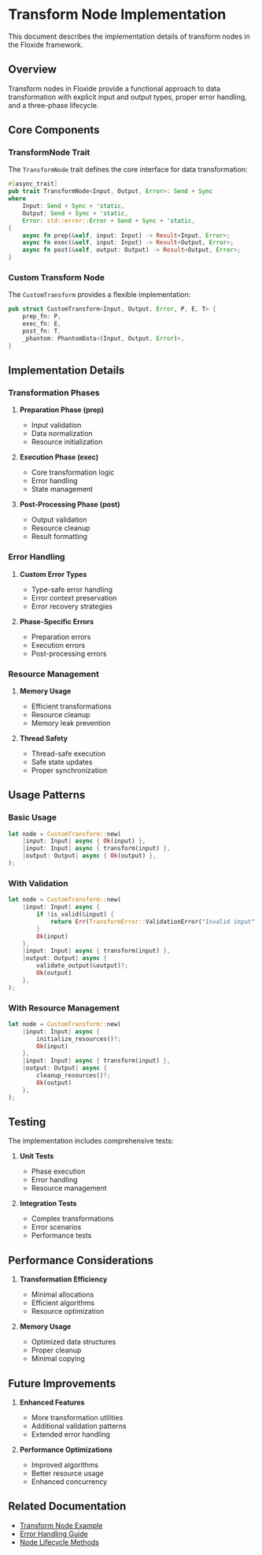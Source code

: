 # Transform Node Implementation

This document describes the implementation details of transform nodes in the Floxide framework.

## Overview

Transform nodes in Floxide provide a functional approach to data transformation with explicit input and output types, proper error handling, and a three-phase lifecycle.

## Core Components

### TransformNode Trait

The `TransformNode` trait defines the core interface for data transformation:

```rust
#[async_trait]
pub trait TransformNode<Input, Output, Error>: Send + Sync
where
    Input: Send + Sync + 'static,
    Output: Send + Sync + 'static,
    Error: std::error::Error + Send + Sync + 'static,
{
    async fn prep(&self, input: Input) -> Result<Input, Error>;
    async fn exec(&self, input: Input) -> Result<Output, Error>;
    async fn post(&self, output: Output) -> Result<Output, Error>;
}
```

### Custom Transform Node

The `CustomTransform` provides a flexible implementation:

```rust
pub struct CustomTransform<Input, Output, Error, P, E, T> {
    prep_fn: P,
    exec_fn: E,
    post_fn: T,
    _phantom: PhantomData<(Input, Output, Error)>,
}
```

## Implementation Details

### Transformation Phases

1. **Preparation Phase (prep)**
   - Input validation
   - Data normalization
   - Resource initialization

2. **Execution Phase (exec)**
   - Core transformation logic
   - Error handling
   - State management

3. **Post-Processing Phase (post)**
   - Output validation
   - Resource cleanup
   - Result formatting

### Error Handling

1. **Custom Error Types**
   - Type-safe error handling
   - Error context preservation
   - Error recovery strategies

2. **Phase-Specific Errors**
   - Preparation errors
   - Execution errors
   - Post-processing errors

### Resource Management

1. **Memory Usage**
   - Efficient transformations
   - Resource cleanup
   - Memory leak prevention

2. **Thread Safety**
   - Thread-safe execution
   - Safe state updates
   - Proper synchronization

## Usage Patterns

### Basic Usage

```rust
let node = CustomTransform::new(
    |input: Input| async { Ok(input) },
    |input: Input| async { transform(input) },
    |output: Output| async { Ok(output) },
);
```

### With Validation

```rust
let node = CustomTransform::new(
    |input: Input| async {
        if !is_valid(&input) {
            return Err(TransformError::ValidationError("Invalid input".into()));
        }
        Ok(input)
    },
    |input: Input| async { transform(input) },
    |output: Output| async {
        validate_output(&output)?;
        Ok(output)
    },
);
```

### With Resource Management

```rust
let node = CustomTransform::new(
    |input: Input| async {
        initialize_resources()?;
        Ok(input)
    },
    |input: Input| async { transform(input) },
    |output: Output| async {
        cleanup_resources()?;
        Ok(output)
    },
);
```

## Testing

The implementation includes comprehensive tests:

1. **Unit Tests**
   - Phase execution
   - Error handling
   - Resource management

2. **Integration Tests**
   - Complex transformations
   - Error scenarios
   - Performance tests

## Performance Considerations

1. **Transformation Efficiency**
   - Minimal allocations
   - Efficient algorithms
   - Resource optimization

2. **Memory Usage**
   - Optimized data structures
   - Proper cleanup
   - Minimal copying

## Future Improvements

1. **Enhanced Features**
   - More transformation utilities
   - Additional validation patterns
   - Extended error handling

2. **Performance Optimizations**
   - Improved algorithms
   - Better resource usage
   - Enhanced concurrency

## Related Documentation

- [Transform Node Example](../examples/transform-node.md)
- [Error Handling Guide](../getting-started/error-handling.md)
- [Node Lifecycle Methods](node-lifecycle-methods.md)
